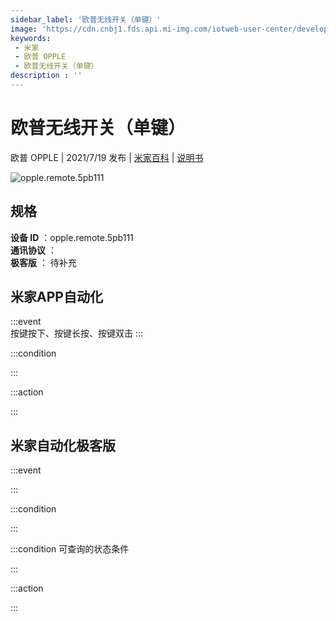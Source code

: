 ```yaml
---
sidebar_label: '欧普无线开关（单键）'
image: 'https://cdn.cnbj1.fds.api.mi-img.com/iotweb-user-center/developer_1679069629533a1Prgz1r.png?GalaxyAccessKeyId=AKVGLQWBOVIRQ3XLEW&Expires=9223372036854775807&Signature=9VyXjylFYhKFtgPYEenVO0sxb4k='
keywords: 
 - 米家
 - 欧普 OPPLE
 - 欧普无线开关（单键）
description : ''
---
```

# 欧普无线开关（单键）

欧普 OPPLE | 2021/7/19 发布 | [米家百科](https://home.mi.com/webapp/content/baike/product/index.html?model=opple.remote.5pb111) | [说明书](https://home.mi.com/views/introduction.html?model=opple.remote.5pb111&region=cn)

![opple.remote.5pb111](https://cdn.cnbj1.fds.api.mi-img.com/iotweb-user-center/developer_1679069629533a1Prgz1r.png?GalaxyAccessKeyId=AKVGLQWBOVIRQ3XLEW&Expires=9223372036854775807&Signature=9VyXjylFYhKFtgPYEenVO0sxb4k=)

## 规格  
> 
**设备 ID** ：opple.remote.5pb111  
**通讯协议** ：  
**极客版**  ： 待补充 


## 米家APP自动化  

:::event  
按键按下、按键长按、按键双击
:::

:::condition  

:::

:::action   

:::

## 米家自动化极客版  

:::event  

:::

:::condition  

:::

:::condition 可查询的状态条件  

:::

:::action  

:::

        
